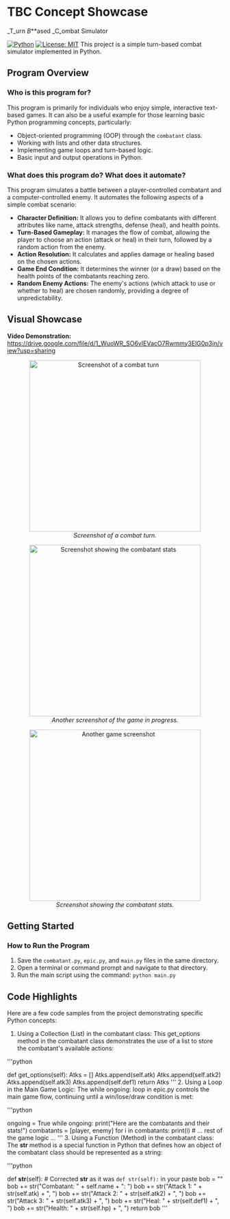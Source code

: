 # TBC Concept Showcase
_T_urn _B_**ased _C_ombat Simulator

[![Python](https://img.shields.io/badge/Python-3.x-blue.svg)](https://www.python.org/)
[![License: MIT](https://img.shields.io/badge/License-MIT-yellow.svg)](https://opensource.org/licenses/MIT) 
This project is a simple turn-based combat simulator implemented in Python.

## Program Overview

### Who is this program for?
This program is primarily for individuals who enjoy simple, interactive text-based games. It can also be a useful example for those learning basic Python programming concepts, particularly:

* Object-oriented programming (OOP) through the `combatant` class.
* Working with lists and other data structures.
* Implementing game loops and turn-based logic.
* Basic input and output operations in Python.

### What does this program do? What does it automate?
This program simulates a battle between a player-controlled combatant and a computer-controlled enemy. It automates the following aspects of a simple combat scenario:

* **Character Definition:** It allows you to define combatants with different attributes like name, attack strengths, defense (heal), and health points.
* **Turn-Based Gameplay:** It manages the flow of combat, allowing the player to choose an action (attack or heal) in their turn, followed by a random action from the enemy.
* **Action Resolution:** It calculates and applies damage or healing based on the chosen actions.
* **Game End Condition:** It determines the winner (or a draw) based on the health points of the combatants reaching zero.
* **Random Enemy Actions:** The enemy's actions (which attack to use or whether to heal) are chosen randomly, providing a degree of unpredictability.

## Visual Showcase

**Video Demonstration:** https://drive.google.com/file/d/1_WuoWR_SO6vIEVacO7Rwmmy3ElG0p3jn/view?usp=sharing

<p align="center">
  <img src="https://github.com/user-attachments/assets/e4cd3cb1-a3ef-4530-84de-2fd115a5b3e6" alt="Screenshot of a combat turn" width="400">
  <br>
  <em>Screenshot of a combat turn.</em>
</p>

<p align="center">
  <img src="https://github.com/user-attachments/assets/7ec7ff50-4eef-419d-b087-9fc4fe03c77c" alt="Screenshot showing the combatant stats" width="400">
  <br>
  <em>Another screenshot of the game in progress.</em>
</p>

<p align="center">
  <img src="https://github.com/user-attachments/assets/bc46c497-6a27-4fa0-b624-82de6f8db79e" alt="Another game screenshot" width="400">
  <br>
  <em>Screenshot showing the combatant stats.</em>
</p>

## Getting Started

### How to Run the Program
1.  Save the `combatant.py`, `epic.py`, and `main.py` files in the same directory.
2.  Open a terminal or command prompt and navigate to that directory.
3.  Run the main script using the command: `python main.py`

## Code Highlights

Here are a few code samples from the project demonstrating specific Python concepts:

1. Using a Collection (List) in the combatant class:
This get_options method in the combatant class demonstrates the use of a list to store the combatant's available actions:

'''python

def get_options(self):
    Atks = []
    Atks.append(self.atk)
    Atks.append(self.atk2)
    Atks.append(self.atk3)
    Atks.append(self.def1)
    return Atks
  '''
2. Using a Loop in the Main Game Logic:
The while ongoing: loop in epic.py controls the main game flow, continuing until a win/lose/draw condition is met:

'''python

ongoing = True
while ongoing:
    print("Here are the combatants and their stats!")
    combatants = [player, enemy]
    for i in combatants:
        print(i)
    # ... rest of the game logic ...
'''
3. Using a Function (Method) in the combatant class:
The __str__ method is a special function in Python that defines how an object of the combatant class should be represented as a string:

'''python

def __str__(self): # Corrected __str__ as it was `def str(self):` in your paste
    bob = ""
    bob += str("Combatant: " + self.name + ": ")
    bob += str("Attack 1: " + str(self.atk) + ", ")
    bob += str("Attack 2: " + str(self.atk2) + ", ")
    bob += str("Attack 3: " + str(self.atk3) + ", ")
    bob += str("Heal: " + str(self.def1) + ", ")
    bob += str("Health: " + str(self.hp) + ", ")
    return bob
'''
